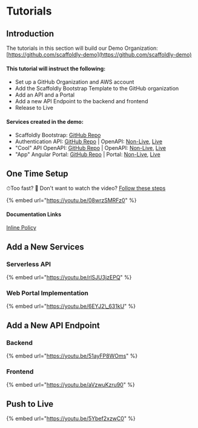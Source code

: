 # Tutorials

## Introduction

The tutorials in this section will build our Demo Organization:  
[https://github.com/scaffoldly-demo](https://github.com/scaffoldly-demo)

#### This tutorial will instruct the following:

* Set up a GitHub Organization and AWS account
* Add the Scaffoldly Bootstrap Template to the GitHub organization
* Add an API and a Portal
* Add a new API Endpoint to the backend and frontend
* Release to Live

#### Services created in the demo:

* Scaffoldly Bootstrap: [GitHub Repo](https://github.com/scaffoldly-demo/scaffoldly-bootstrap)
* Authentication API: [GitHub Repo](https://github.com/scaffoldly-demo/sly-auth-api) \| OpenAPI: [Non-Live](https://swagger.scaffold.ly/?url=https://sly-dev.scaffoldly.xyz/auth/openapi.json), [Live](https://swagger.scaffold.ly/?url=https://sly.scaffoldly.xyz/auth/openapi.json)
* "Cool" API OpenAPI: [GitHub Repo](https://github.com/scaffoldly-demo/cool-sls-rest-api) \| OpenAPI: [Non-Live](https://swagger.scaffold.ly/?url=https://sly-dev.scaffoldly.xyz/cool/openapi.json), [Live](https://swagger.scaffold.ly/?url=https://sly.scaffoldly.xyz/cool/openapi.json)
* "App" Angular Portal: [GitHub Repo](https://github.com/scaffoldly-demo/app-web-angular) \| Portal: [Non-Live](https://app-dev.scaffoldly.xyz), [Live](https://app.scaffoldly.xyz)

## One Time Setup

⏱Too fast? 📕 Don't want to watch the video? [Follow these steps](one-time-setup.md#prerequisites)

{% embed url="https://youtu.be/08wrzSMRFz0" %}

#### Documentation Links

[Inline Policy](one-time-setup.md#iam-role)

## Add a New Services

### Serverless API

{% embed url="https://youtu.be/rlSJU3jzEPQ" %}

### Web Portal Implementation

{% embed url="https://youtu.be/6EYJ2\_631kU" %}

## Add a New API Endpoint

### Backend

{% embed url="https://youtu.be/51ayFP8WOms" %}

### Frontend

{% embed url="https://youtu.be/aVzwuKzru90" %}

## Push to Live

{% embed url="https://youtu.be/5Ybef2xzwC0" %}




